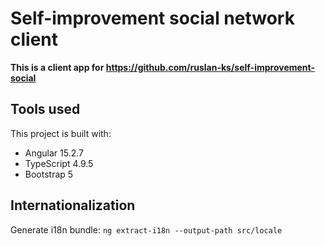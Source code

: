 # Self-improvement social network client
**This is a client app for https://github.com/ruslan-ks/self-improvement-social**

## Tools used
This project is built with:
- Angular 15.2.7
- TypeScript 4.9.5
- Bootstrap 5

## Internationalization

Generate i18n bundle:
`ng extract-i18n --output-path src/locale`

